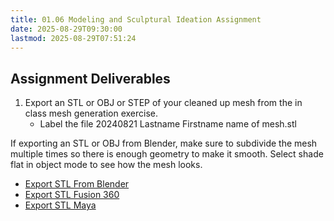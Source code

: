 ```yaml
---
title: 01.06 Modeling and Sculptural Ideation Assignment
date: 2025-08-29T09:30:00
lastmod: 2025-08-29T07:51:24
---
```


## Assignment Deliverables

1. Export an STL or OBJ or STEP of your cleaned up mesh from the in class mesh generation exercise.
   - Label the file 20240821 Lastname Firstname name of mesh.stl

If exporting an STL or OBJ from Blender, make sure to subdivide the mesh multiple times so there is enough geometry to make it smooth. Select shade flat in object mode to see how the mesh looks.

- [Export STL From Blender](../../../../digital-fabrication/3d-printing/export-stl-fusion-360.md)
- [Export STL Fusion 360](../../../../digital-fabrication/3d-printing/export-stl-fusion-360.md)
- [Export STL Maya](../../../../digital-fabrication/3d-printing/export-stl-maya.md)

